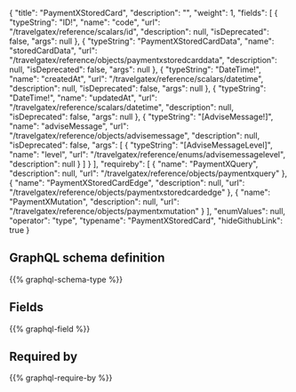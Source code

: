{
  "title": "PaymentXStoredCard",
  "description": "",
  "weight": 1,
  "fields": [
    {
      "typeString": "ID!",
      "name": "code",
      "url": "/travelgatex/reference/scalars/id",
      "description": null,
      "isDeprecated": false,
      "args": null
    },
    {
      "typeString": "PaymentXStoredCardData",
      "name": "storedCardData",
      "url": "/travelgatex/reference/objects/paymentxstoredcarddata",
      "description": null,
      "isDeprecated": false,
      "args": null
    },
    {
      "typeString": "DateTime!",
      "name": "createdAt",
      "url": "/travelgatex/reference/scalars/datetime",
      "description": null,
      "isDeprecated": false,
      "args": null
    },
    {
      "typeString": "DateTime!",
      "name": "updatedAt",
      "url": "/travelgatex/reference/scalars/datetime",
      "description": null,
      "isDeprecated": false,
      "args": null
    },
    {
      "typeString": "[AdviseMessage!]",
      "name": "adviseMessage",
      "url": "/travelgatex/reference/objects/advisemessage",
      "description": null,
      "isDeprecated": false,
      "args": [
        {
          "typeString": "[AdviseMessageLevel]",
          "name": "level",
          "url": "/travelgatex/reference/enums/advisemessagelevel",
          "description": null
        }
      ]
    }
  ],
  "requireby": [
    {
      "name": "PaymentXQuery",
      "description": null,
      "url": "/travelgatex/reference/objects/paymentxquery"
    },
    {
      "name": "PaymentXStoredCardEdge",
      "description": null,
      "url": "/travelgatex/reference/objects/paymentxstoredcardedge"
    },
    {
      "name": "PaymentXMutation",
      "description": null,
      "url": "/travelgatex/reference/objects/paymentxmutation"
    }
  ],
  "enumValues": null,
  "operator": "type",
  "typename": "PaymentXStoredCard",
  "hideGithubLink": true
}
## GraphQL schema definition

{{% graphql-schema-type %}}

## Fields

{{% graphql-field %}}

## Required by

{{% graphql-require-by %}}
